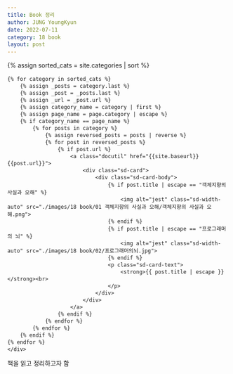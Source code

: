 ```yaml
---
title: Book 정리
author: JUNG YoungKyun
date: 2022-07-11
category: 18 book
layout: post
---
```


<div class="sd-container-fluid ">
    <div class="docutils">
    {% assign sorted_cats = site.categories | sort %}

    {% for category in sorted_cats %}
        {% assign _posts = category.last %}
        {% assign _post = _posts.last %}
        {% assign _url = _post.url %}
        {% assign category_name = category | first %}
        {% assign page_name = page.category | escape %}
        {% if category_name == page_name %}
            {% for posts in category %}
                {% assign reversed_posts = posts | reverse %}
                {% for post in reversed_posts %}
                    {% if post.url %}
                        <a class="docutil" href="{{site.baseurl}}{{post.url}}">
                            <div class="sd-card">
                                <div class="sd-card-body">
                                    {% if post.title | escape == "객체지향의 사실과 오해" %}
                                        <img alt="jest" class="sd-width-auto" src="./images/18 book/01 객체지향의 사실과 오해/객체지향의 사실과 오해.png">
                                    {% endif %}
                                    {% if post.title | escape == "프로그래머의 뇌" %}
                                        <img alt="jest" class="sd-width-auto" src="./images/18 book/02/프로그래머의뇌.jpg">
                                    {% endif %}
                                    <p class="sd-card-text">
                                        <strong>{{ post.title | escape }}</strong><br>
                                    </p>
                                </div>
                            </div>
                        </a>
                    {% endif %}
                {% endfor %}
            {% endfor %}
        {% endif %}
    {% endfor %}
    </div>
</div>

책을 읽고 정리하고자 함